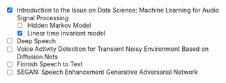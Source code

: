 - [x] Introduction to the Issue on Data Science: Machine Learning for Audio Signal Processing 
    - [ ] Hidden Markov Model
    - [x] Linear time invariant model
- [ ] Deep Speech
- [ ] Voice Activity Detection for Transient Noisy Environment Based on Diffusion Nets
- [ ] Finnish Speech to Text
- [ ] SEGAN: Speech Enhancement Generative Adversarial Network
